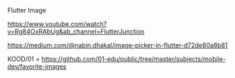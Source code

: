 Flutter Image 

https://www.youtube.com/watch?v=Rg84OxRAbUg&ab_channel=FlutterJunction

https://medium.com/@nabin.dhakal/image-picker-in-flutter-d72de80a8b81

KOOD/01 = https://github.com/01-edu/public/tree/master/subjects/mobile-dev/favorite-images